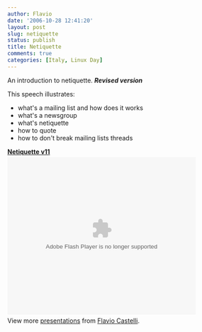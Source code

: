 ```yaml
---
author: Flavio
date: '2006-10-28 12:41:20'
layout: post
slug: netiquette
status: publish
title: Netiquette
comments: true
categories: [Italy, Linux Day]
---
```


An introduction to netiquette. _**Revised version**_

This speech illustrates:

  * what's a mailing list and how does it works
  * what's a newsgroup
  * what's netiquette
  * how to quote
  * how to don't break mailing lists threads

<div style="width:425px" id="__ss_12640217"><strong style="display:block;margin:12px 0 4px"><a href="http://www.slideshare.net/fcastelli/netiquette-v11" title="Netiquette v11">Netiquette v11</a></strong><object id="__sse12640217" width="425" height="355"><param name="movie" value="http://static.slidesharecdn.com/swf/ssplayer2.swf?doc=netiquette-v11-120422103202-phpapp01&stripped_title=netiquette-v11&userName=fcastelli" /><param name="allowFullScreen" value="true"/><param name="allowScriptAccess" value="always"/><param name="wmode" value="transparent"/><embed name="__sse12640217" src="http://static.slidesharecdn.com/swf/ssplayer2.swf?doc=netiquette-v11-120422103202-phpapp01&stripped_title=netiquette-v11&userName=fcastelli" type="application/x-shockwave-flash" allowscriptaccess="always" allowfullscreen="true" wmode="transparent" width="425" height="355"></embed></object><div style="padding:5px 0 12px">View more <a href="http://www.slideshare.net/">presentations</a> from <a href="http://www.slideshare.net/fcastelli">Flavio Castelli</a>.</div></div>
